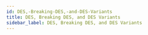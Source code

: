 ```yaml
---
id: DES,-Breaking-DES,-and-DES-Variants
title: DES, Breaking DES, and DES Variants
sidebar_label: DES, Breaking DES, and DES Variants
---
```



#
